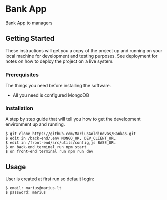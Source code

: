 # Bank App

Bank App to managers

## Getting Started

These instructions will get you a copy of the project up and running on your local machine for development and testing purposes. See deployment for notes on how to deploy the project on a live system.

### Prerequisites

The things you need before installing the software.

- All you need is configured MongoDB

### Installation

A step by step guide that will tell you how to get the development environment up and running.

```
$ git clone https://github.com/MariusGoldinovas/Bankas.git
$ edit in /back-end/.env MONGO_UR, DEV_CLIENT_URL
$ edit in /front-end/src/utils/config,js BASE_URL
$ on back-end terminal run npm start
$ on front-end terminal run npm run dev
```

## Usage

User is created at first run so default login:

```
$ email: marius@marius.lt
$ password: marius

```
